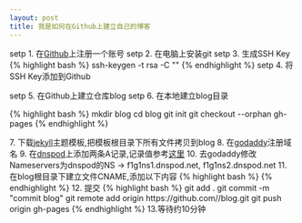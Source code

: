 ```yaml
---
layout: post
title: 我是如何在Github上建立自己的博客
---
```


setp 1. 在<a href="https://github.com">Github</a>上注册一个账号
setp 2. 在电脑上安装git
setp 3. 生成SSH Key 
{% highlight bash %}
 ssh-keygen -t rsa -C "<youremail>"
{% endhighlight %}
setp 4. 将SSH Key添加到Github

setp 5. 在Github上建立仓库blog
setp 6. 在本地建立blog目录
<p>
{% highlight bash %}
  mkdir blog
  cd blog
  git init
  git checkout --orphan gh-pages
{% endhighlight %}
</p>
7. 下载<a href="http://jekyllthemes.org/">jekyll</a>主题模板,把模板根目录下所有文件拷贝到blog
8. 在<a href="http://www.godaddy.com/">godaddy</a>注册域名
9. 在<a href="https://www.dnspod.cn/">dnspod</a>上添加两条A记录,记录值参考<a href="https://help.github.com/articles/my-custom-domain-isn-t-working">这里</a>
10. 去godaddy修改Nameservers为dnspod的NS -> f1g1ns1.dnspod.net, f1g1ns2.dnspod.net
11. 在blog根目录下建立文件CNAME,添加以下内容  
{% highlight bash %}
  <younr domain>
{% endhighlight %}
12. 提交 {% highlight bash %}
  git add .
  git commit -m "commit blog"
  git remote add origin https://github.com/<username>/blog.git
  git push origin gh-pages
 {% endhighlight %}
13.等待约10分钟
